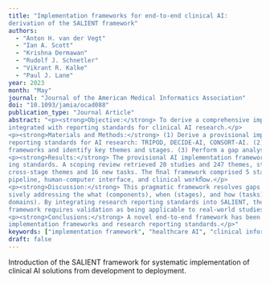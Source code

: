```yaml
---
title: "Implementation frameworks for end-to-end clinical AI:
derivation of the SALIENT framework"
authors:
  - "Anton H. van der Vegt"
  - "Ian A. Scott"
  - "Krishna Dermawan"
  - "Rudolf J. Schnetler"
  - "Vikrant R. Kalke"
  - "Paul J. Lane"
year: 2023
month: "May"
journal: "Journal of the American Medical Informatics Association"
doi: "10.1093/jamia/ocad088"
publication_type: "Journal Article"
abstract: "<p><strong>Objective:</strong> To derive a comprehensive implementation framework for clinical AI models within hospitals informed by existing AI frameworks and
integrated with reporting standards for clinical AI research.</p>
<p><strong>Materials and Methods:</strong> (1) Derive a provisional implementation framework based on the taxonomy of Stead et al and integrated with current
reporting standards for AI research: TRIPOD, DECIDE-AI, CONSORT-AI. (2) Undertake a scoping review of published clinical AI implementation
frameworks and identify key themes and stages. (3) Perform a gap analysis and reﬁne the framework by incorporating missing items.</p>
<p><strong>Results:</strong> The provisional AI implementation framework, called SALIENT, was mapped to 5 stages common to both the taxonomy and the report-
ing standards. A scoping review retrieved 20 studies and 247 themes, stages, and subelements were identiﬁed. A gap analysis identiﬁed 5 new
cross-stage themes and 16 new tasks. The ﬁnal framework comprised 5 stages, 7 elements, and 4 components, including the AI system, data
pipeline, human-computer interface, and clinical workﬂow.</p>
<p><strong>Discussion:</strong> This pragmatic framework resolves gaps in existing stage- and theme-based clinical AI implementation guidance by comprehen-
sively addressing the what (components), when (stages), and how (tasks) of AI implementation, as well as the who (organization) and why (policy
domains). By integrating research reporting standards into SALIENT, the framework is grounded in rigorous evaluation methodologies. The
framework requires validation as being applicable to real-world studies of deployed AI models.</p>
<p><strong>Conclusions:</strong> A novel end-to-end framework has been developed for implementing AI within hospital clinical practice that builds on previous AI
implementation frameworks and research reporting standards.</p>"
keywords: ["implementation framework", "healthcare AI", "clinical informatics"]
draft: false
---
```


Introduction of the SALIENT framework for systematic implementation of clinical AI solutions from development to deployment.